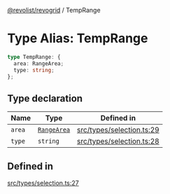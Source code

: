 [@revolist/revogrid](README.md) / TempRange

# Type Alias: TempRange

```ts
type TempRange: {
  area: RangeArea;
  type: string;
};
```

## Type declaration

| Name | Type | Defined in |
| ------ | ------ | ------ |
| `area` | [`RangeArea`](TypeAlias.RangeArea.md) | [src/types/selection.ts:29](https://github.com/revolist/revogrid/blob/d6473f6969ab6fd56cd4da079557c4c65f0572e2/src/types/selection.ts#L29) |
| `type` | `string` | [src/types/selection.ts:28](https://github.com/revolist/revogrid/blob/d6473f6969ab6fd56cd4da079557c4c65f0572e2/src/types/selection.ts#L28) |

## Defined in

[src/types/selection.ts:27](https://github.com/revolist/revogrid/blob/d6473f6969ab6fd56cd4da079557c4c65f0572e2/src/types/selection.ts#L27)

